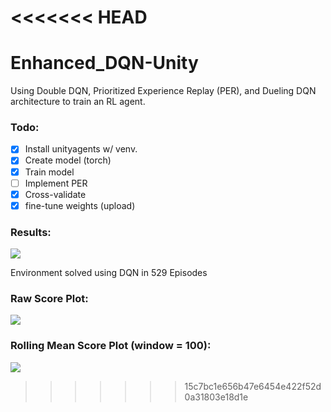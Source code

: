 <<<<<<< HEAD
=======
# Enhanced_DQN-Unity
Using Double DQN, Prioritized Experience Replay (PER), and Dueling DQN architecture to train an RL agent.

### Todo:

- [x] Install unityagents w/ venv.
- [x] Create model (torch)
- [x] Train model
- [ ] Implement PER
- [x] Cross-validate
- [x] fine-tune weights (upload)
### Results:
![](https://github.com/QasimWani/Enhanced_DQN-Unity/blob/master/output/output.gif)

<p>Environment solved using DQN in 529 Episodes</p>

### Raw Score Plot:
![](https://github.com/QasimWani/Enhanced_DQN-Unity/blob/master/output/raw_score.png)

### Rolling Mean Score Plot (window = 100):
![](https://github.com/QasimWani/Enhanced_DQN-Unity/blob/master/output/rolling_score.png)
>>>>>>> 15c7bc1e656b47e6454e422f52d0a31803e18d1e
